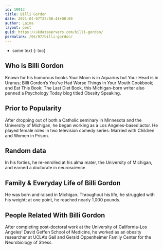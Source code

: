 ```yaml
---
id: 19913
title: Billi Gordon
date: 2021-04-07T23:50:41+00:00
author: Laima
layout: post
guid: https://ukdataservers.com/billi-gordon/
permalink: /04/07/billi-gordon/
---
```


* some text
{: toc}


## Who is Billi Gordon
                  
                  
                  
Known for his humorous books Your Moon is in Aquarius but Your Head is in Uranus; Billi Gordon&#8217;s You&#8217;ve Had Worse Things in Your Mouth Cookbook; and Eat This Book: The Last Diet Book, this Michigan-born writer also penned a Psychology Today blog titled Obesity Speaking.
                  
              
            
              
            
                
                
                
## Prior to Popularity
                  
                  
                  
After dropping out of both a Catholic seminary in Minnesota and the University of Michigan, he began working as a Los Angeles-based actor. He played female roles in two television comedy series: Married with Children and Women in Prison.
                  
              
            
              
            
                
                
                
## Random data
                  
                  
                  
In his forties, he re-enrolled at his alma mater, the University of Michigan, and earned a doctorate in neuroscience.
                  
              
            
              
            
                
                
                
## Family & Everyday Life of Billi Gordon
                  
                  
                  
He was born and raised in Michigan. Throughout his life, he struggled with his weight; at one point, he reached nearly 1,000 pounds.
                  
              
            
              
            
                
                
                
## People Related With Billi Gordon
                  
                  
                  
After completing post-doctoral work at the University of California-Los Angeles&#8217; David Geffen School of Medicine, he worked as an obesity researcher at UCLA&#8217;s Gail and Gerald Oppenheimer Family Center for the Neurobiology of Stress.
                  
              
            
              
            
                
              
            
              
              
            
            
              
            
          
          
          